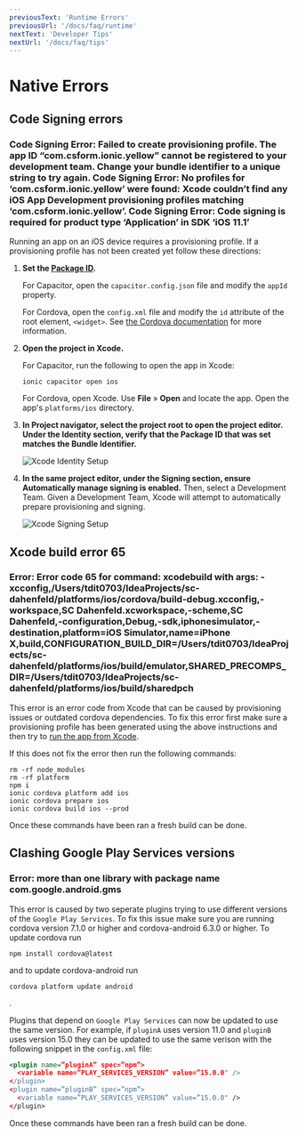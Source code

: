 ```yaml
---
previousText: 'Runtime Errors'
previousUrl: '/docs/faq/runtime'
nextText: 'Developer Tips'
nextUrl: '/docs/faq/tips'
---
```


# Native Errors

## Code Signing errors

### Code Signing Error: Failed to create provisioning profile. The app ID “com.csform.ionic.yellow” cannot be registered to your development team. Change your bundle identifier to a unique string to try again. Code Signing Error: No profiles for ‘com.csform.ionic.yellow’ were found: Xcode couldn’t find any iOS App Development provisioning profiles matching ‘com.csform.ionic.yellow’. Code Signing Error: Code signing is required for product type ‘Application’ in SDK ‘iOS 11.1’

Running an app on an iOS device requires a provisioning profile. If a provisioning profile has not been created yet follow these directions:

1. <strong>Set the [Package ID](/docs/faq/glossary#package-id).</strong>

    For Capacitor, open the `capacitor.config.json` file and modify the `appId` property.

    For Cordova, open the `config.xml` file and modify the `id` attribute of the root element, `<widget>`. See [the Cordova documentation](https://cordova.apache.org/docs/en/latest/config_ref/#widget) for more information.

2. <strong>Open the project in <b>Xcode</b>.</strong>

    For Capacitor, run the following to open the app in Xcode:

    ```shell
    ionic capacitor open ios
    ```

    For Cordova, open Xcode. Use **File** &raquo; **Open** and locate the app. Open the app's `platforms/ios` directory.

3. <strong>In <b>Project navigator</b>, select the project root to open the project editor. Under the **Identity** section, verify that the Package ID that was set matches the Bundle Identifier.</strong>

    ![Xcode Identity Setup](../assets/img/running/ios-xcode-identity-setup.png)

4. <strong>In the same project editor, under the <b>Signing</b> section, ensure <b>Automatically manage signing</b> is enabled.</strong> Then, select a Development Team. Given a Development Team, Xcode will attempt to automatically prepare provisioning and signing.

    ![Xcode Signing Setup](../assets/img/running/ios-xcode-signing-setup.png)


## Xcode build error 65

### Error: Error code 65 for command: xcodebuild with args: -xcconfig,/Users/tdit0703/IdeaProjects/sc-dahenfeld/platforms/ios/cordova/build-debug.xcconfig,-workspace,SC Dahenfeld.xcworkspace,-scheme,SC Dahenfeld,-configuration,Debug,-sdk,iphonesimulator,-destination,platform=iOS Simulator,name=iPhone X,build,CONFIGURATION_BUILD_DIR=/Users/tdit0703/IdeaProjects/sc-dahenfeld/platforms/ios/build/emulator,SHARED_PRECOMPS_DIR=/Users/tdit0703/IdeaProjects/sc-dahenfeld/platforms/ios/build/sharedpch

This error is an error code from Xcode that can be caused by provisioning issues or outdated cordova dependencies. To fix this error first make sure a provisioning profile has been generated using the above instructions and then try to [run the app from Xcode](/docs/building/ios#running-with-xcode). 

If this does not fix the error then run the following commands:

```
rm -rf node_modules
rm -rf platform
npm i
ionic cordova platform add ios
ionic cordova prepare ios
ionic cordova build ios --prod
```
Once these commands have been ran a fresh build can be done.

## Clashing Google Play Services versions

### Error: more than one library with package name com.google.android.gms

This error is caused by two seperate plugins trying to use different versions of the `Google Play Services`. To fix this issue make sure you are running cordova version 7.1.0 or higher and cordova-android 6.3.0 or higher. To update cordova run 

```shell
npm install cordova@latest
```
and to update cordova-android run

```shell
cordova platform update android
```
.

Plugins that depend on `Google Play Services` can now be updated to use the same version. For example, if `pluginA` uses version 11.0 and `pluginB` uses version 15.0 they can be updated to use the same verison with the following snippet in the `config.xml` file:

```xml
<plugin name=”pluginA” spec=”npm”>
  <variable name=”PLAY_SERVICES_VERSION” value=”15.0.0" />
</plugin>
<plugin name=”pluginB” spec=”npm”>
  <variable name=”PLAY_SERVICES_VERSION” value=”15.0.0" />
</plugin>
```
Once these commands have been ran a fresh build can be done.